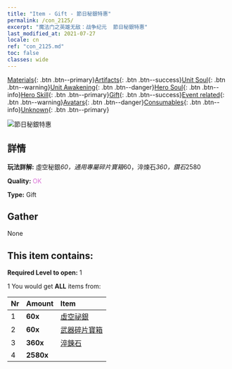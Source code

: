 ```yaml
---
title: "Item - Gift - 節日秘銀特惠"
permalink: /con_2125/
excerpt: "魔法门之英雄无敌：战争纪元  節日秘銀特惠"
last_modified_at: 2021-07-27
locale: cn
ref: "con_2125.md"
toc: false
classes: wide
---
```

 [Materials](/ItemsCN/){: .btn .btn--primary}[Artifacts](/ItemsCN/Artifacts/){: .btn .btn--success}[Unit Soul](/ItemsCN/UnitSoul/){: .btn .btn--warning}[Unit Awakening](/ItemsCN/UnitAwakening/){: .btn .btn--danger}[Hero Soul](/ItemsCN/HeroSoul/){: .btn .btn--info}[Hero Skill](/ItemsCN/HeroSkill/){: .btn .btn--primary}[Gift](/ItemsCN/Gift/){: .btn .btn--success}[Event related](/ItemsCN/Events/){: .btn .btn--warning}[Avatars](/ItemsCN/Avatars/){: .btn .btn--danger}[Consumables](/ItemsCN/Consumables/){: .btn .btn--info}[Unknown](/ItemsCN/Unknown/){: .btn .btn--primary}

 ![節日秘銀特惠](/images/t/i_907592.png)

## 詳情
 **玩法詳解:** 虛空秘銀*60，通用專屬碎片寶箱*60，淬煉石*360，鑽石*2580

 **Quality:** <span style="color: #DA70D6">OK</span>

 **Type:** Gift

## Gather

  None

## This item contains:

 **Required Level to open:** 1

 1 You would get **ALL** items  from:

  | Nr | Amount |     Item    |
  |:---|:-------|:------------|
  | 1 |  **60x** | [虛空祕銀](/cn/Items/con_817/) |  | 
  | 2 |  **60x** | [武器碎片寶箱](/cn/Items/con_1367/) |  | 
  | 3 |  **360x** | [淬鍊石](/cn/Items/con_814/) |  | 
  | 4 |  **2580x** | <i class="fas fa-gem"/> |  | 
